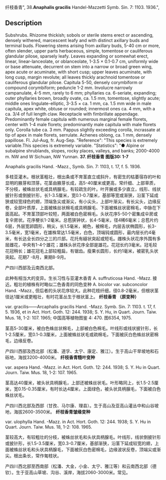 纤枝香青",
38.**Anaphalis gracilis** Handel-Mazzetti Symb. Sin. 7: 1103. 1936.",

## Description
Subshrubs. Rhizome thickish; sobols or sterile stems erect or ascending, densely withered, marcescent leafy and with distinct axillary buds and terminal buds. Flowering stems arising from axillary buds, 5-40 cm or more, often slender, upper parts herbaceous, simple, tomentose or cauliferous glandular pilose, sparsely leafy. Leaves expanding or somewhat erect, linear, linear-lanceolate, or oblanceolate, 1-3.5 × 0.1-0.7 cm, uniformly wide or base attenuate, decurrent on stem into a narrow or broad green wing, apex acute or acuminate, with short cusp; upper leaves acuminate, with long cusp, margin revolute; all leaves thickly arachnoid tomentose or cauliferous glandular pilose. Capitula 5-50, densely corymbiform or compound corymbiform; peduncle 1-2 mm. Involucre narrowly campanulate, 4-5 mm, rarely to 6 mm; phyllaries ca. 6-seriate, expanding; outer phyllaries brown, broadly ovate, ca. 1.5 mm, tomentose, slightly acute; middle ones lingulate-elliptic, 3-3.5 × ca. 1 mm, ca. 1.5 mm wide in male capitula, apex white, obtuse or rounded; innermost ones ca. 4 mm, with a ca. 3/4 of full length claw. Receptacle with fimbrillate appendage. Predominantly female capitula with numerous marginal female florets, center with 1-4 male florets; predominantly male capitula with male florets only. Corolla tube ca. 3 mm. Pappus slightly exceeding corolla, incrassate at tip of apex in male florets, serrulate. Achenes oblong, ca. 1 mm, densely papillose. Fl. Jul-Aug, fr. Aug-Sep.
  "Reference": "This species is extremely variable.This species is extremely variable.
  "Statistics": "● Alpine or subalpine shrublands, slopes, rocky places, valleys, and banks; 2000-4000 m. NW and W Sichuan, NW Yunnan.
**37. 纤枝香青 图版30: 1-7**

Anaphalis gracilis Hand. -Mazz., Symb. Sin. 7: 1103, t. 17, f. 5. 1936.

多枝亚灌木。根状茎粗壮，根出条或不育茎直立或斜升，有密生的枯萎宿存的叶和显明的腋芽和顶芽。花茎由腋芽长成，高5-40厘米或更高，常纤细、上部草质，不分枝，被蛛丝状毛或具柄腺毛，有较疏生的叶。叶开展或多少直立，线形、线状披针形或倒披针形，长1-3.5厘米，宽0.1-0.7厘米，基部等宽或渐狭，沿茎下延成狭或较宽绿色的翅，顶端急尖或渐尖，有小尖头，上部叶渐尖，有长尖头，边缘反卷，全部叶质厚，上面被蛛丝状棉毛或具柄腺毛、下面被蛛丝状密棉毛，中脉在下面高起。不育茎顶部叶较短，两面被白色密棉毛。头状花序5-50个密集成伞房或复伞房状。花序梗长1-2毫米。总苞狭钟状，长4-5毫米，径4稀6毫米；总苞片约6层，外层宽卵圆形，稍尖，长1.5毫米，褐色，被棉毛，内层舌状椭圆形，长3-3.5毫米，宽1毫米，在雄株常达1.5毫米，白色，顶端钝或圆形，最内层长约4毫米，有长达全长四分之三的爪部。花托有繸状突起或短毛。雌株头状花序外围有多层雌花，中央有1-4个雄花；雄株头状花序全部是雄花。花冠长约3毫米。冠毛较花冠稍长；雄花冠毛上部较粗扁，有锯齿。瘦果长圆形，长约1毫米，被密乳头状突起。花期7 -8月，果期8-9月。

产四川西部及云南西北部。

此种有相当大的变异。生长习性与亚灌木香青 A. suffruticosa Hand. -Mazz. 接近。粗壮的植株有时略似二色香青的同色变种 A. bicolor var. subconcolor Hand. -Mazz., 但后者的头状花序较大。此种花枝纤细，径0.8-2毫米，但根状茎径达1厘米或更粗壮，有时花茎丛生于根状茎上。
**纤枝香青 （原变种）**

var. gracilis——Arcaphalis gracilis Hand. -Mazz. Symb. Sin. 7: 1103. t. 17, f. 5. 1936, et in Act. Hort. Goth. 12: 244. 1938; S. Y. Hu, in Quart. Journ. Taiw. Mus. 18, 1-2: 107. 1965; 中国高等植物图鉴 4: 470. 图6354, 1975. 

茎高5-30厘米，被白色蛛丝状棉毛，上部被白色棉毛。叶线形或线状披针形，长1-2.5厘米，宽0.1-0.3厘米，上面被蛛丝状毛或疏棉毛，下面被灰白色蛛丝状密棉毛，边缘反卷。

产四川西部及西北部（松潘、道孚、太宁、康定、雅江）。生于高山干旱坡地和石砾地，海拔3200-4000米。
**纤枝香青糙叶变种**

var. aspera Hand. -Mazz. in Act. Hort. Goth. 12: 244. 1938; S. Y. Hu in Quart. Journ. Taiw. Mus. 18, 1-2: 107. 1965.

茎高达40厘米，被头状具柄腺毛，上部还被蛛丝状毛。叶形略同上，长1.5-2.5厘米，宽0.15-0.35厘米，有时长达4厘米，上面绿色，被头状具柄腺毛，下面被白色蛛丝状毛。

产四川西北部及西部（甘孜、马尔康、理县）。生于高山及亚高山灌丛中和山谷坡地，海拔2600-3500米。
**纤枝香青皱缘变种**

var. ulophylla Hand. -Mazz. in Act. Hort. Goth. 12: 244. 1938; S. Y. Hu in Quart. Journ. Taiw. Mus. 18, 1-2: 108. 1965.

茎较高大，有较粗壮的分枝，被蛛丝状毛和头状具柄腺毛。叶线形，线状倒披针形或披针形，长1.5-3.5厘米，宽0.3-0.7厘米，基部渐狭，沿茎下延成较宽的翅，上面被蛛丝状毛和头状具柄腺毛，下面被灰白色密棉毛，边缘波状反卷，顶端尖或渐尖。根出条长，常作匍枝状。

产四川西北部至西南部（松潘、大金，小金、太宁、雅江等）和云南西北部（德钦）。生于亚高山草坡、沟谷、溪岸，海拔2060-3000米。常见。
